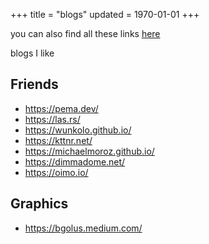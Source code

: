 +++
title = "blogs"
updated = 1970-01-01
+++

you can also find all these links [here](/plaintext/blogs.txt)

blogs I like

## Friends

- <https://pema.dev/>
- <https://las.rs/>
- <https://wunkolo.github.io/>
- <https://kttnr.net/>
- <https://michaelmoroz.github.io/>
- <https://dimmadome.net/>
- <https://oimo.io/>

## Graphics

- <https://bgolus.medium.com/>

